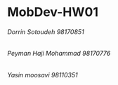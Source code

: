 # MobDev-HW01

###### Dorrin Sotoudeh 98170851
###### Peyman Haji Mohammad 98170776
###### Yasin moosavi 98110351

